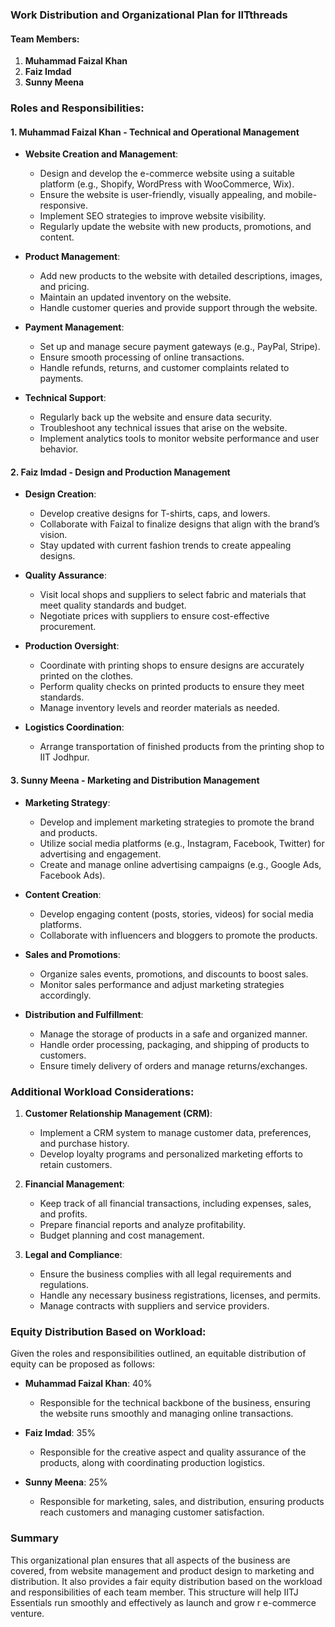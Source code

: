 ### Work Distribution and Organizational Plan for IITthreads

#### Team Members:
1. **Muhammad Faizal Khan**
2. **Faiz Imdad**
3. **Sunny Meena**

### Roles and Responsibilities:

#### 1. **Muhammad Faizal Khan  - Technical and Operational Management**
- **Website Creation and Management**:
  - Design and develop the e-commerce website using a suitable platform (e.g., Shopify, WordPress with WooCommerce, Wix).
  - Ensure the website is user-friendly, visually appealing, and mobile-responsive.
  - Implement SEO strategies to improve website visibility.
  - Regularly update the website with new products, promotions, and content.
  
- **Product Management**:
  - Add new products to the website with detailed descriptions, images, and pricing.
  - Maintain an updated inventory on the website.
  - Handle customer queries and provide support through the website.

- **Payment Management**:
  - Set up and manage secure payment gateways (e.g., PayPal, Stripe).
  - Ensure smooth processing of online transactions.
  - Handle refunds, returns, and customer complaints related to payments.

- **Technical Support**:
  - Regularly back up the website and ensure data security.
  - Troubleshoot any technical issues that arise on the website.
  - Implement analytics tools to monitor website performance and user behavior.

#### 2. **Faiz Imdad - Design and Production Management**
- **Design Creation**:
  - Develop creative designs for T-shirts, caps, and lowers.
  - Collaborate with Faizal to finalize designs that align with the brand’s vision.
  - Stay updated with current fashion trends to create appealing designs.

- **Quality Assurance**:
  - Visit local shops and suppliers to select fabric and materials that meet quality standards and budget.
  - Negotiate prices with suppliers to ensure cost-effective procurement.
  
- **Production Oversight**:
  - Coordinate with printing shops to ensure designs are accurately printed on the clothes.
  - Perform quality checks on printed products to ensure they meet standards.
  - Manage inventory levels and reorder materials as needed.

- **Logistics Coordination**:
  - Arrange transportation of finished products from the printing shop to IIT Jodhpur.

#### 3. **Sunny Meena - Marketing and Distribution Management**
- **Marketing Strategy**:
  - Develop and implement marketing strategies to promote the brand and products.
  - Utilize social media platforms (e.g., Instagram, Facebook, Twitter) for advertising and engagement.
  - Create and manage online advertising campaigns (e.g., Google Ads, Facebook Ads).

- **Content Creation**:
  - Develop engaging content (posts, stories, videos) for social media platforms.
  - Collaborate with influencers and bloggers to promote the products.

- **Sales and Promotions**:
  - Organize sales events, promotions, and discounts to boost sales.
  - Monitor sales performance and adjust marketing strategies accordingly.

- **Distribution and Fulfillment**:
  - Manage the storage of products in a safe and organized manner.
  - Handle order processing, packaging, and shipping of products to customers.
  - Ensure timely delivery of orders and manage returns/exchanges.

### Additional Workload Considerations:
1. **Customer Relationship Management (CRM)**:
   - Implement a CRM system to manage customer data, preferences, and purchase history.
   - Develop loyalty programs and personalized marketing efforts to retain customers.

2. **Financial Management**:
   - Keep track of all financial transactions, including expenses, sales, and profits.
   - Prepare financial reports and analyze profitability.
   - Budget planning and cost management.

3. **Legal and Compliance**:
   - Ensure the business complies with all legal requirements and regulations.
   - Handle any necessary business registrations, licenses, and permits.
   - Manage contracts with suppliers and service providers.

### Equity Distribution Based on Workload:
Given the roles and responsibilities outlined, an equitable distribution of equity can be proposed as follows:

- **Muhammad Faizal Khan**: 40%
  - Responsible for the technical backbone of the business, ensuring the website runs smoothly and managing online transactions.

- **Faiz Imdad**: 35%
  - Responsible for the creative aspect and quality assurance of the products, along with coordinating production logistics.

- **Sunny Meena**: 25%
  - Responsible for marketing, sales, and distribution, ensuring products reach customers and managing customer satisfaction.

### Summary
This organizational plan ensures that all aspects of the business are covered, from website management and product design to marketing and distribution. It also provides a fair equity distribution based on the workload and responsibilities of each team member. This structure will help IITJ Essentials run smoothly and effectively as  launch and grow r e-commerce venture.
